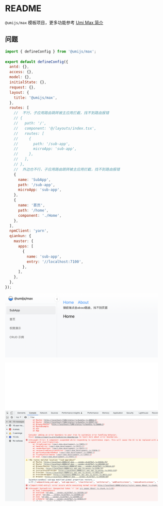 # README

`@umijs/max` 模板项目，更多功能参考 [Umi Max 简介](https://next.umijs.org/zh-CN/docs/max/introduce)

## 问题

```js
import { defineConfig } from '@umijs/max';

export default defineConfig({
  antd: {},
  access: {},
  model: {},
  initialState: {},
  request: {},
  layout: {
    title: '@umijs/max',
  },
  routes: [
    //  不行，子应用路由跳转被主应用拦截，找不到路由报错
    // {
    //   path: '/',
    //   component: '@/layouts/index.tsx',
    //   routes: [
    //     {
    //       path: '/sub-app',
    //       microApp: 'sub-app',
    //     },
    //   ],
    // },
    //  外边也不行，子应用路由跳转被主应用拦截，找不到路由报错
    {
      name: 'SubApp',
      path: '/sub-app',
      microApp: 'sub-app',
    },
    {
      name: '首页',
      path: '/home',
      component: './Home',
    },
  ],
  npmClient: 'yarn',
  qiankun: {
    master: {
      apps: [
        {
          name: 'sub-app',
          entry: '//localhost:7100',
        },
      ],
    },
  },
});
```

![](./demo0.png)

![](./demo.png)
